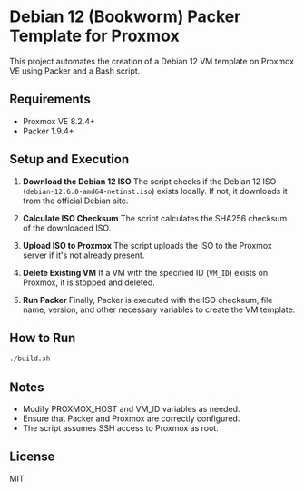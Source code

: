 # Debian 12 (Bookworm) Packer Template for Proxmox

This project automates the creation of a Debian 12 VM template on Proxmox VE using Packer and a Bash script.

## Requirements
- Proxmox VE 8.2.4+
- Packer 1.9.4+

## Setup and Execution

1. **Download the Debian 12 ISO**
   The script checks if the Debian 12 ISO (`debian-12.6.0-amd64-netinst.iso`) exists locally. If not, it downloads it from the official Debian site.

2. **Calculate ISO Checksum**
   The script calculates the SHA256 checksum of the downloaded ISO.

3. **Upload ISO to Proxmox**
   The script uploads the ISO to the Proxmox server if it's not already present.

4. **Delete Existing VM**
   If a VM with the specified ID (`VM_ID`) exists on Proxmox, it is stopped and deleted.

5. **Run Packer**
   Finally, Packer is executed with the ISO checksum, file name, version, and other necessary variables to create the VM template.

## How to Run

```bash
./build.sh
```
## Notes

- Modify PROXMOX_HOST and VM_ID variables as needed.
- Ensure that Packer and Proxmox are correctly configured.
- The script assumes SSH access to Proxmox as root.

## License

MIT